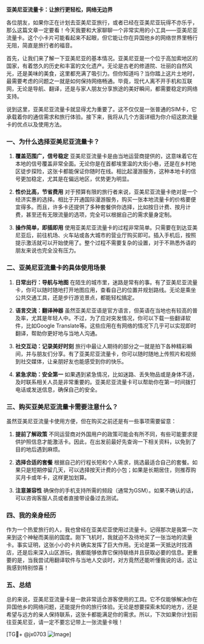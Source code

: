 **亚美尼亚流量卡：让旅行更轻松，网络无边界**

各位朋友，如果你正在计划去亚美尼亚旅行，或者已经在亚美尼亚玩得不亦乐乎，那么这篇文章一定要看！今天我要和大家聊聊一个非常实用的小工具——亚美尼亚流量卡。这个小卡片可能看起来不起眼，但它能让你在异国他乡的网络世界里畅行无阻，简直是旅行者的福音。

首先，让我们来了解一下亚美尼亚的基本情况。亚美尼亚是一个位于高加索地区的国家，有着悠久的历史和丰富的文化遗产。无论是古老的修道院、壮丽的自然风光，还是美味的美食，这里都充满了吸引力。但你知道吗？当你踏上这片土地时，最需要考虑的问题之一就是如何保持网络畅通。毕竟，现代人离不开手机和互联网，无论是导航、翻译，还是与家人朋友分享旅途的美好瞬间，都需要稳定的网络支持。

说到这里，亚美尼亚流量卡就显得尤为重要了。这不仅仅是一张普通的SIM卡，它承载着你的通信需求和旅行体验。接下来，我将从几个方面详细为你介绍这款流量卡的优点以及使用方法。

### 一、为什么选择亚美尼亚流量卡？

1. **覆盖范围广，信号稳定**
   亚美尼亚流量卡是由当地运营商提供的，这意味着它在本地的信号覆盖非常全面。无论你是在首都埃里温的大街小巷，还是在乡村地区徒步探险，这张卡都能保证你随时在线。相比起漫游服务，这种本地卡的信号更加稳定，尤其是在偏远地区，优势更为明显。

2. **性价比高，节省费用**
   对于预算有限的旅行者来说，亚美尼亚流量卡绝对是一个经济实惠的选择。相比于开通国际漫游服务，购买一张本地流量卡的价格要便宜得多。而且，许多卡还提供了多种套餐供你选择，比如按日计费、按月计费，甚至还有无限流量的选项，完全可以根据自己的需求量身定制。

3. **操作简单，即插即用**
   使用亚美尼亚流量卡的过程非常简单。只需要在到达亚美尼亚后，前往机场、火车站或各大城市的营业厅购买即可。插入手机后，按照提示激活就可以开始使用了。整个过程不需要复杂的设置，对于不熟悉外语的朋友来说也完全没有压力。

### 二、亚美尼亚流量卡的具体使用场景

1. **日常出行：导航与地图**
   在陌生的城市里，迷路是常有的事。有了亚美尼亚流量卡，你可以随时随地打开地图应用，查看自己的位置并规划路线。无论是乘坐公共交通工具，还是步行游览景点，都能轻松搞定。

2. **语言交流：翻译神器**
   虽然亚美尼亚语是官方语言，但英语在当地也有较高的普及率，尤其是年轻人中。不过，为了应对突发情况，你可以下载一些翻译软件，比如Google Translate等。这些应用在有网络的情况下几乎可以实现即时翻译，帮助你更好地与当地人沟通。

3. **社交互动：记录美好时刻**
   旅行中最让人期待的部分之一就是拍下各种精彩瞬间，并与朋友们分享。有了亚美尼亚流量卡，你可以随时随地上传照片和视频到社交媒体，让亲朋好友也能感受到你的快乐。

4. **紧急求助：安全第一**
   如果遇到紧急情况，比如迷路、丢失物品或是身体不适，及时联系相关人员是非常重要的。亚美尼亚流量卡可以帮助你在第一时间拨打电话或发送信息，确保自己的安全。

### 三、购买亚美尼亚流量卡需要注意什么？

虽然亚美尼亚流量卡使用方便，但在购买之前还是有一些事项需要留意：

1. **提前了解政策**
   不同运营商对外国用户的政策可能会有所不同，有些可能要求提供护照信息才能激活卡。因此，在出发前最好先查询一下相关资料，以免到了目的地后遇到麻烦。

2. **选择合适的套餐**
   根据自己的行程长短和个人需求，挑选最适合自己的套餐。如果只是短期停留几天，可以选择按天计费的小包；如果是长期居住，则推荐购买月卡或年卡，这样更加划算。

3. **注意兼容性**
   确保你的手机支持所需的频段（通常为GSM）。如果不确认的话，可以咨询客服人员或者直接带设备过去测试。

### 四、我的亲身经历

作为一个热爱旅行的人，我也曾经在亚美尼亚使用过流量卡。记得那次是我第一次来到这个神秘而美丽的国度。刚下飞机时，我就迫不及待地买了一张当地的流量卡。事实证明，这张小小的卡片确实发挥了巨大作用。无论是第一天抵达时找酒店，还是后来深入山区游玩，我都能够依靠它保持联络并且获取必要的信息。更重要的是，当我尝试用翻译软件与当地人交谈时，对方竟然还能听懂我说的话，这让我感到特别惊喜！

### 五、总结

总的来说，亚美尼亚流量卡是一款非常适合游客使用的工具。它不仅能够解决你在异国他乡的网络问题，还能提升你的旅行体验。无论是想要探索未知的地方，还是希望与远方的亲人保持联系，这张卡都能满足你的需求。所以，下次如果你计划前往亚美尼亚，请一定不要忘记带上一张流量卡哦！

[TG💪+ @jx0703 ![Image](https://github.com/user-attachments/assets/dbca1d08-cadb-493c-b0ec-ad6f7a83f270)]